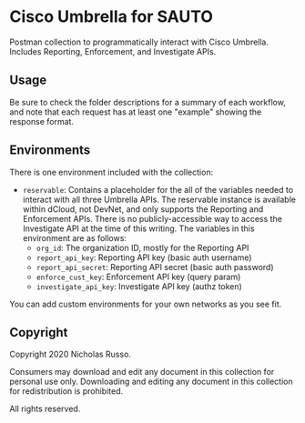 # Cisco Umbrella for SAUTO
Postman collection to programmatically interact with Cisco Umbrella.
Includes Reporting, Enforcement, and Investigate APIs.

## Usage
Be sure to check the folder descriptions for a summary of each workflow,
and note that each request has at least one "example" showing the response
format.

## Environments
There is one environment included with the collection:
  * `reservable`: Contains a placeholder for the all of the variables
    needed to interact with all three Umbrella APIs. The reservable
    instance is available within dCloud, not DevNet, and only supports
    the Reporting and Enforcement APIs. There is no publicly-accessible
    way to access the Investigate API at the time of this writing.
    The variables in this environment are as follows:
    * `org_id`: The organization ID, mostly for the Reporting API
    * `report_api_key`: Reporting API key (basic auth username)
    * `report_api_secret`: Reporting API secret (basic auth password)
    * `enforce_cust_key`: Enforcement API key (query param)
    * `investigate_api_key`: Investigate API key (authz token)

You can add custom environments for your own networks as you see fit.

## Copyright
Copyright 2020 Nicholas Russo.

Consumers may download and edit any document in this collection for personal
use only. Downloading and editing any document in this collection for
redistribution is prohibited.

All rights reserved.
